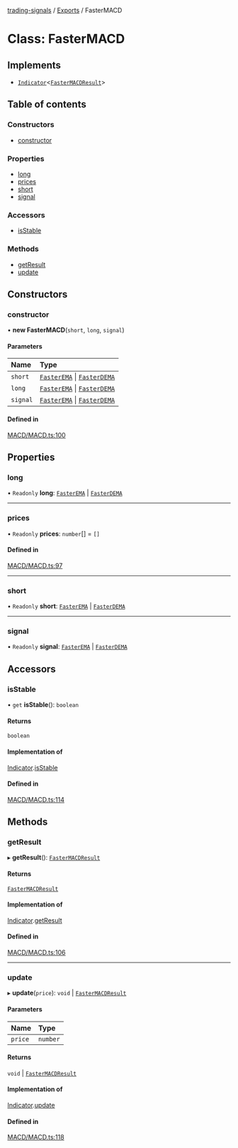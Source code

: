 [trading-signals](../README.md) / [Exports](../modules.md) / FasterMACD

# Class: FasterMACD

## Implements

- [`Indicator`](../interfaces/Indicator.md)<[`FasterMACDResult`](../modules.md#fastermacdresult)\>

## Table of contents

### Constructors

- [constructor](FasterMACD.md#constructor)

### Properties

- [long](FasterMACD.md#long)
- [prices](FasterMACD.md#prices)
- [short](FasterMACD.md#short)
- [signal](FasterMACD.md#signal)

### Accessors

- [isStable](FasterMACD.md#isstable)

### Methods

- [getResult](FasterMACD.md#getresult)
- [update](FasterMACD.md#update)

## Constructors

### constructor

• **new FasterMACD**(`short`, `long`, `signal`)

#### Parameters

| Name     | Type                                                         |
| :------- | :----------------------------------------------------------- |
| `short`  | [`FasterEMA`](FasterEMA.md) \| [`FasterDEMA`](FasterDEMA.md) |
| `long`   | [`FasterEMA`](FasterEMA.md) \| [`FasterDEMA`](FasterDEMA.md) |
| `signal` | [`FasterEMA`](FasterEMA.md) \| [`FasterDEMA`](FasterDEMA.md) |

#### Defined in

[MACD/MACD.ts:100](https://github.com/bennycode/trading-signals/blob/95cb489/src/MACD/MACD.ts#L100)

## Properties

### long

• `Readonly` **long**: [`FasterEMA`](FasterEMA.md) \| [`FasterDEMA`](FasterDEMA.md)

---

### prices

• `Readonly` **prices**: `number`[] = `[]`

#### Defined in

[MACD/MACD.ts:97](https://github.com/bennycode/trading-signals/blob/95cb489/src/MACD/MACD.ts#L97)

---

### short

• `Readonly` **short**: [`FasterEMA`](FasterEMA.md) \| [`FasterDEMA`](FasterDEMA.md)

---

### signal

• `Readonly` **signal**: [`FasterEMA`](FasterEMA.md) \| [`FasterDEMA`](FasterDEMA.md)

## Accessors

### isStable

• `get` **isStable**(): `boolean`

#### Returns

`boolean`

#### Implementation of

[Indicator](../interfaces/Indicator.md).[isStable](../interfaces/Indicator.md#isstable)

#### Defined in

[MACD/MACD.ts:114](https://github.com/bennycode/trading-signals/blob/95cb489/src/MACD/MACD.ts#L114)

## Methods

### getResult

▸ **getResult**(): [`FasterMACDResult`](../modules.md#fastermacdresult)

#### Returns

[`FasterMACDResult`](../modules.md#fastermacdresult)

#### Implementation of

[Indicator](../interfaces/Indicator.md).[getResult](../interfaces/Indicator.md#getresult)

#### Defined in

[MACD/MACD.ts:106](https://github.com/bennycode/trading-signals/blob/95cb489/src/MACD/MACD.ts#L106)

---

### update

▸ **update**(`price`): `void` \| [`FasterMACDResult`](../modules.md#fastermacdresult)

#### Parameters

| Name    | Type     |
| :------ | :------- |
| `price` | `number` |

#### Returns

`void` \| [`FasterMACDResult`](../modules.md#fastermacdresult)

#### Implementation of

[Indicator](../interfaces/Indicator.md).[update](../interfaces/Indicator.md#update)

#### Defined in

[MACD/MACD.ts:118](https://github.com/bennycode/trading-signals/blob/95cb489/src/MACD/MACD.ts#L118)

